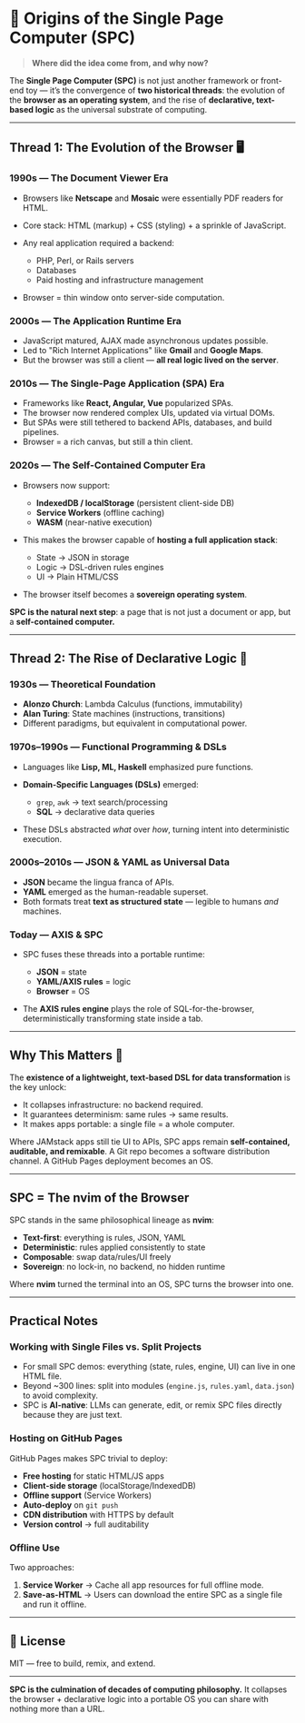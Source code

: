 # 🧬 Origins of the Single Page Computer (SPC)

> **Where did the idea come from, and why now?**

The **Single Page Computer (SPC)** is not just another framework or front-end toy — it’s the convergence of **two historical threads**: the evolution of the **browser as an operating system**, and the rise of **declarative, text-based logic** as the universal substrate of computing.

---

## Thread 1: The Evolution of the Browser 🖥️

### 1990s — The Document Viewer Era

* Browsers like **Netscape** and **Mosaic** were essentially PDF readers for HTML.
* Core stack: HTML (markup) + CSS (styling) + a sprinkle of JavaScript.
* Any real application required a backend:

  * PHP, Perl, or Rails servers
  * Databases
  * Paid hosting and infrastructure management
* Browser = thin window onto server-side computation.

### 2000s — The Application Runtime Era

* JavaScript matured, AJAX made asynchronous updates possible.
* Led to "Rich Internet Applications" like **Gmail** and **Google Maps**.
* But the browser was still a client — **all real logic lived on the server**.

### 2010s — The Single-Page Application (SPA) Era

* Frameworks like **React, Angular, Vue** popularized SPAs.
* The browser now rendered complex UIs, updated via virtual DOMs.
* But SPAs were still tethered to backend APIs, databases, and build pipelines.
* Browser = a rich canvas, but still a thin client.

### 2020s — The Self-Contained Computer Era

* Browsers now support:

  * **IndexedDB / localStorage** (persistent client-side DB)
  * **Service Workers** (offline caching)
  * **WASM** (near-native execution)
* This makes the browser capable of **hosting a full application stack**:

  * State → JSON in storage
  * Logic → DSL-driven rules engines
  * UI → Plain HTML/CSS
* The browser itself becomes a **sovereign operating system**.

**SPC is the natural next step**: a page that is not just a document or app, but a **self-contained computer.**

---

## Thread 2: The Rise of Declarative Logic 📝

### 1930s — Theoretical Foundation

* **Alonzo Church**: Lambda Calculus (functions, immutability)
* **Alan Turing**: State machines (instructions, transitions)
* Different paradigms, but equivalent in computational power.

### 1970s–1990s — Functional Programming & DSLs

* Languages like **Lisp, ML, Haskell** emphasized pure functions.
* **Domain-Specific Languages (DSLs)** emerged:

  * `grep`, `awk` → text search/processing
  * **SQL** → declarative data queries
* These DSLs abstracted *what* over *how*, turning intent into deterministic execution.

### 2000s–2010s — JSON & YAML as Universal Data

* **JSON** became the lingua franca of APIs.
* **YAML** emerged as the human-readable superset.
* Both formats treat **text as structured state** — legible to humans *and* machines.

### Today — AXIS & SPC

* SPC fuses these threads into a portable runtime:

  * **JSON** = state
  * **YAML/AXIS rules** = logic
  * **Browser** = OS
* The **AXIS rules engine** plays the role of SQL-for-the-browser, deterministically transforming state inside a tab.

---

## Why This Matters 🚀

The **existence of a lightweight, text-based DSL for data transformation** is the key unlock:

* It collapses infrastructure: no backend required.
* It guarantees determinism: same rules → same results.
* It makes apps portable: a single file = a whole computer.

Where JAMstack apps still tie UI to APIs, SPC apps remain **self-contained, auditable, and remixable**. A Git repo becomes a software distribution channel. A GitHub Pages deployment becomes an OS.

---

## SPC = The nvim of the Browser

SPC stands in the same philosophical lineage as **nvim**:

* **Text-first**: everything is rules, JSON, YAML
* **Deterministic**: rules applied consistently to state
* **Composable**: swap data/rules/UI freely
* **Sovereign**: no lock-in, no backend, no hidden runtime

Where **nvim** turned the terminal into an OS, SPC turns the browser into one.

---

## Practical Notes

### Working with Single Files vs. Split Projects

* For small SPC demos: everything (state, rules, engine, UI) can live in one HTML file.
* Beyond \~300 lines: split into modules (`engine.js`, `rules.yaml`, `data.json`) to avoid complexity.
* SPC is **AI-native**: LLMs can generate, edit, or remix SPC files directly because they are just text.

### Hosting on GitHub Pages

GitHub Pages makes SPC trivial to deploy:

* **Free hosting** for static HTML/JS apps
* **Client-side storage** (localStorage/IndexedDB)
* **Offline support** (Service Workers)
* **Auto-deploy** on `git push`
* **CDN distribution** with HTTPS by default
* **Version control** → full auditability

### Offline Use

Two approaches:

1. **Service Worker** → Cache all app resources for full offline mode.
2. **Save-as-HTML** → Users can download the entire SPC as a single file and run it offline.

---

## 📜 License

MIT — free to build, remix, and extend.

---

**SPC is the culmination of decades of computing philosophy.** It collapses the browser + declarative logic into a portable OS you can share with nothing more than a URL.

